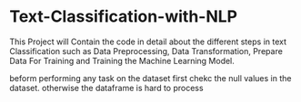 # Text-Classification-with-NLP
This Project will Contain the code in detail about the different steps in text Classification such as Data Preprocessing, Data Transformation, Prepare Data For Training and Training the Machine Learning Model.


beform performing any task on the dataset first chekc the null values in the dataset. otherwise the dataframe is hard to process
